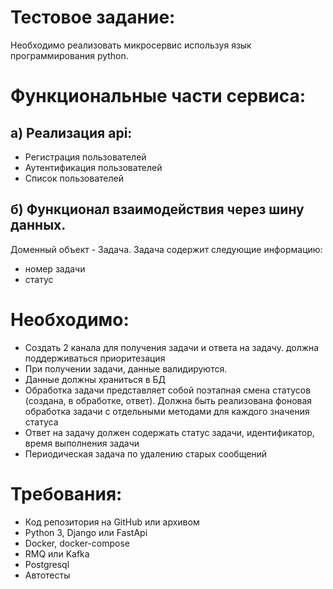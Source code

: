 # Тестовое задание: 
Необходимо реализовать микросервис используя язык программирования python. 

# Функциональные части сервиса: 
## a) Реализация api: 
- Регистрация пользователей
- Аутентификация пользователей
- Список пользователей

## б) Функционал взаимодействия через шину данных. 
Доменный объект - Задача. 
Задача содержит следующие информацию: 
- номер задачи
- статус

# Необходимо: 
- Создать 2 канала для получения задачи и ответа на задачу. должна поддерживаться приоритезация
- При получении задачи, данные валидируются. 
- Данные должны храниться в БД 
- Обработка задачи представляет собой поэтапная смена статусов (создана, в обработке, ответ). Должна быть реализована фоновая обработка задачи с отдельными методами для каждого значения статуса 
- Ответ на задачу должен содержать статус задачи, идентификатор, время выполнения задачи 
- Периодическая задача по удалению старых сообщений 

# Требования: 
- Код репозитория на GitHub или архивом
- Python 3, Django или FastApi 
- Docker, docker-compose 
- RMQ или Kafka 
- Postgresql
- Автотесты